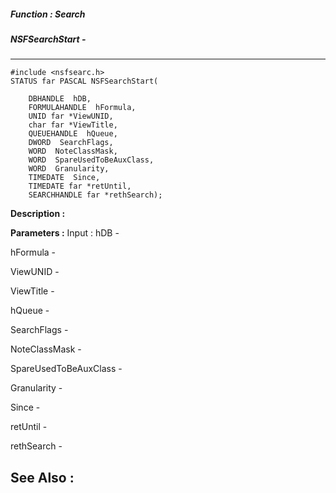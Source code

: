 ##### Function : Search
##### NSFSearchStart - 
---
```
#include <nsfsearc.h>
STATUS far PASCAL NSFSearchStart(

	DBHANDLE  hDB,
	FORMULAHANDLE  hFormula,
	UNID far *ViewUNID,
	char far *ViewTitle,
	QUEUEHANDLE  hQueue,
	DWORD  SearchFlags,
	WORD  NoteClassMask,
	WORD  SpareUsedToBeAuxClass,
	WORD  Granularity,
	TIMEDATE  Since,
	TIMEDATE far *retUntil,
	SEARCHHANDLE far *rethSearch);
```
**Description :**



**Parameters :**
Input :
hDB  -  

hFormula  -  

ViewUNID  -  

ViewTitle  -  

hQueue  -  

SearchFlags  -  

NoteClassMask  -  

SpareUsedToBeAuxClass  -  

Granularity  -  

Since  -  

retUntil  -  

rethSearch  -  



**See Also :**
---
